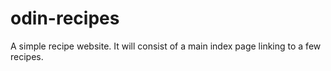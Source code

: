 # odin-recipes

A simple recipe website. It will consist of a main index page linking to a few recipes.
